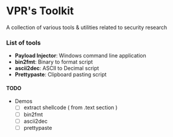 # VPR's Toolkit
A collection of various tools & utilities related to security research

### List of tools
- **Payload Injector**: Windows command line application
- **bin2fmt**: Binary to format script
- **ascii2dec**: ASCII to Decimal script
- **Prettypaste**: Clipboard pasting script

#### TODO
- Demos
    - [ ] extract shellcode ( from .text section )
    - [ ] bin2fmt
    - [ ] ascii2dec
    - [ ] prettypaste

